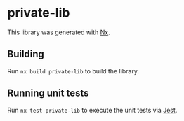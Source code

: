 # private-lib

This library was generated with [Nx](https://nx.dev).

## Building

Run `nx build private-lib` to build the library.

## Running unit tests

Run `nx test private-lib` to execute the unit tests via [Jest](https://jestjs.io).
